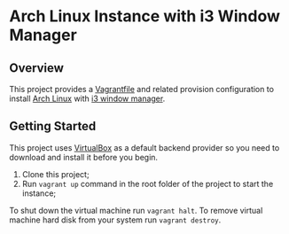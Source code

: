 # Arch Linux Instance with i3 Window Manager

## Overview
This project provides a [Vagrantfile](https://docs.vagrantup.com/v2/vagrantfile/) and related provision configuration to install [Arch Linux](https://www.archlinux.org/) with [i3 window manager](https://i3wm.org/).

## Getting Started
This project uses [VirtualBox](https://www.virtualbox.org/) as a default backend provider so you need to download and install it before you begin.

1. Clone this project;
2. Run `vagrant up` command in the root folder of the project to start the instance;

To shut down the virtual machine run `vagrant halt`.
To remove virtual machine hard disk from your system run `vagrant destroy`.

